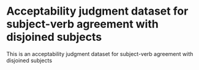 # Acceptability judgment dataset for subject-verb agreement with disjoined subjects 

This is an acceptability judgment dataset for subject-verb agreement with disjoined subjects
